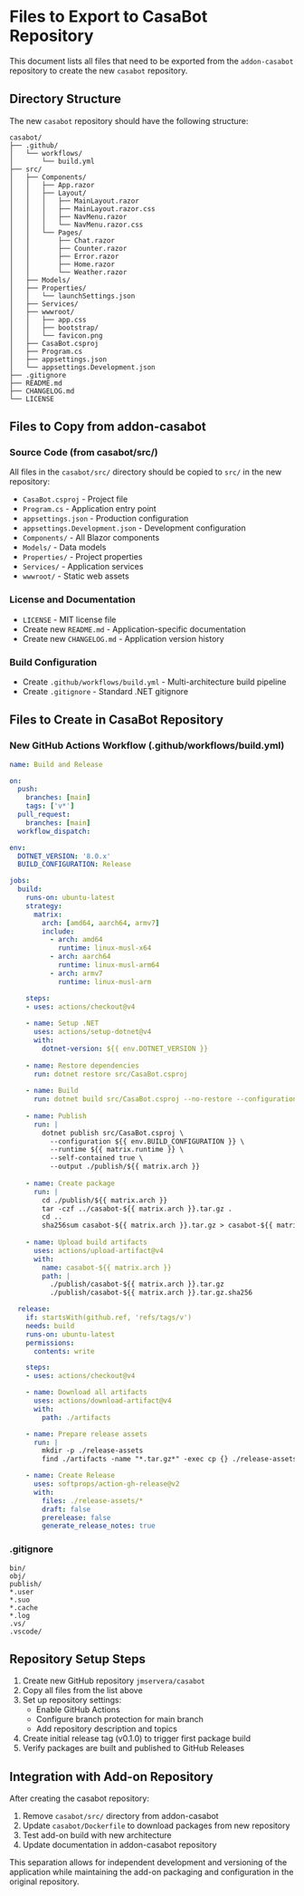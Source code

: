 # Files to Export to CasaBot Repository

This document lists all files that need to be exported from the `addon-casabot` repository to create the new `casabot` repository.

## Directory Structure

The new `casabot` repository should have the following structure:

```
casabot/
├── .github/
│   └── workflows/
│       └── build.yml
├── src/
│   ├── Components/
│   │   ├── App.razor
│   │   ├── Layout/
│   │   │   ├── MainLayout.razor
│   │   │   ├── MainLayout.razor.css
│   │   │   ├── NavMenu.razor
│   │   │   └── NavMenu.razor.css
│   │   └── Pages/
│   │       ├── Chat.razor
│   │       ├── Counter.razor
│   │       ├── Error.razor
│   │       ├── Home.razor
│   │       └── Weather.razor
│   ├── Models/
│   ├── Properties/
│   │   └── launchSettings.json
│   ├── Services/
│   ├── wwwroot/
│   │   ├── app.css
│   │   ├── bootstrap/
│   │   └── favicon.png
│   ├── CasaBot.csproj
│   ├── Program.cs
│   ├── appsettings.json
│   └── appsettings.Development.json
├── .gitignore
├── README.md
├── CHANGELOG.md
└── LICENSE
```

## Files to Copy from addon-casabot

### Source Code (from casabot/src/)
All files in the `casabot/src/` directory should be copied to `src/` in the new repository:

- `CasaBot.csproj` - Project file
- `Program.cs` - Application entry point
- `appsettings.json` - Production configuration
- `appsettings.Development.json` - Development configuration
- `Components/` - All Blazor components
- `Models/` - Data models
- `Properties/` - Project properties
- `Services/` - Application services
- `wwwroot/` - Static web assets

### License and Documentation
- `LICENSE` - MIT license file
- Create new `README.md` - Application-specific documentation
- Create new `CHANGELOG.md` - Application version history

### Build Configuration
- Create `.github/workflows/build.yml` - Multi-architecture build pipeline
- Create `.gitignore` - Standard .NET gitignore

## Files to Create in CasaBot Repository

### New GitHub Actions Workflow (.github/workflows/build.yml)
```yaml
name: Build and Release

on:
  push:
    branches: [main]
    tags: ['v*']
  pull_request:
    branches: [main]
  workflow_dispatch:

env:
  DOTNET_VERSION: '8.0.x'
  BUILD_CONFIGURATION: Release

jobs:
  build:
    runs-on: ubuntu-latest
    strategy:
      matrix:
        arch: [amd64, aarch64, armv7]
        include:
          - arch: amd64
            runtime: linux-musl-x64
          - arch: aarch64
            runtime: linux-musl-arm64
          - arch: armv7
            runtime: linux-musl-arm

    steps:
    - uses: actions/checkout@v4
    
    - name: Setup .NET
      uses: actions/setup-dotnet@v4
      with:
        dotnet-version: ${{ env.DOTNET_VERSION }}
    
    - name: Restore dependencies
      run: dotnet restore src/CasaBot.csproj
    
    - name: Build
      run: dotnet build src/CasaBot.csproj --no-restore --configuration ${{ env.BUILD_CONFIGURATION }}
    
    - name: Publish
      run: |
        dotnet publish src/CasaBot.csproj \
          --configuration ${{ env.BUILD_CONFIGURATION }} \
          --runtime ${{ matrix.runtime }} \
          --self-contained true \
          --output ./publish/${{ matrix.arch }}
    
    - name: Create package
      run: |
        cd ./publish/${{ matrix.arch }}
        tar -czf ../casabot-${{ matrix.arch }}.tar.gz .
        cd ..
        sha256sum casabot-${{ matrix.arch }}.tar.gz > casabot-${{ matrix.arch }}.tar.gz.sha256
    
    - name: Upload build artifacts
      uses: actions/upload-artifact@v4
      with:
        name: casabot-${{ matrix.arch }}
        path: |
          ./publish/casabot-${{ matrix.arch }}.tar.gz
          ./publish/casabot-${{ matrix.arch }}.tar.gz.sha256

  release:
    if: startsWith(github.ref, 'refs/tags/v')
    needs: build
    runs-on: ubuntu-latest
    permissions:
      contents: write

    steps:
    - uses: actions/checkout@v4

    - name: Download all artifacts
      uses: actions/download-artifact@v4
      with:
        path: ./artifacts

    - name: Prepare release assets
      run: |
        mkdir -p ./release-assets
        find ./artifacts -name "*.tar.gz*" -exec cp {} ./release-assets/ \;

    - name: Create Release
      uses: softprops/action-gh-release@v2
      with:
        files: ./release-assets/*
        draft: false
        prerelease: false
        generate_release_notes: true
```

### .gitignore
```
bin/
obj/
publish/
*.user
*.suo
*.cache
*.log
.vs/
.vscode/
```

## Repository Setup Steps

1. Create new GitHub repository `jmservera/casabot`
2. Copy all files from the list above
3. Set up repository settings:
   - Enable GitHub Actions
   - Configure branch protection for main branch
   - Add repository description and topics
4. Create initial release tag (v0.1.0) to trigger first package build
5. Verify packages are built and published to GitHub Releases

## Integration with Add-on Repository

After creating the casabot repository:

1. Remove `casabot/src/` directory from addon-casabot
2. Update `casabot/Dockerfile` to download packages from new repository
3. Test add-on build with new architecture
4. Update documentation in addon-casabot repository

This separation allows for independent development and versioning of the application while maintaining the add-on packaging and configuration in the original repository.